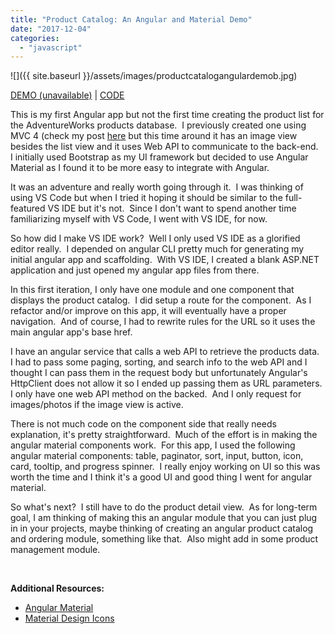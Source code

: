 ```yaml
---
title: "Product Catalog: An Angular and Material Demo"
date: "2017-12-04"
categories: 
  - "javascript"
---
```


![]({{ site.baseurl }}/assets/images/productcatalogangulardemob.jpg)

[DEMO (unavailable)](#) | [CODE](https://github.com/rodansotto/productcatalogdemo-angular2)



This is my first Angular app but not the first time creating the product list for the AdventureWorks products database.  I previously created one using MVC 4 (check my post [here](https://rodansotto.github.io/tech-blog/asp-net-mvc/2015/10/19/a-custom-webgrid-my-1st-iteration.html) but this time around it has an image view besides the list view and it uses Web API to communicate to the back-end.  I initially used Bootstrap as my UI framework but decided to use Angular Material as I found it to be more easy to integrate with Angular.

It was an adventure and really worth going through it.  I was thinking of using VS Code but when I tried it hoping it should be similar to the full-featured VS IDE but it's not.  Since I don't want to spend another time familiarizing myself with VS Code, I went with VS IDE, for now.

So how did I make VS IDE work?  Well I only used VS IDE as a glorified editor really.  I depended on angular CLI pretty much for generating my initial angular app and scaffolding.  With VS IDE, I created a blank ASP.NET application and just opened my angular app files from there.

In this first iteration, I only have one module and one component that displays the product catalog.  I did setup a route for the component.  As I refactor and/or improve on this app, it will eventually have a proper navigation.  And of course, I had to rewrite rules for the URL so it uses the main angular app's base href.

I have an angular service that calls a web API to retrieve the products data.  I had to pass some paging, sorting, and search info to the web API and I thought I can pass them in the request body but unfortunately Angular's HttpClient does not allow it so I ended up passing them as URL parameters.  I only have one web API method on the backed.  And I only request for images/photos if the image view is active.

There is not much code on the component side that really needs explanation, it's pretty straightforward.  Much of the effort is in making the angular material components work.  For this app, I used the following angular material components: table, paginator, sort, input, button, icon, card, tooltip, and progress spinner.  I really enjoy working on UI so this was worth the time and I think it's a good UI and good thing I went for angular material.

So what's next?  I still have to do the product detail view.  As for long-term goal, I am thinking of making this an angular module that you can just plug in in your projects, maybe thinking of creating an angular product catalog and ordering module, something like that.  Also might add in some product management module.

 

**Additional Resources:**

- [Angular Material](https://material.angular.io/)
- [Material Design Icons](https://material.io/icons/)
